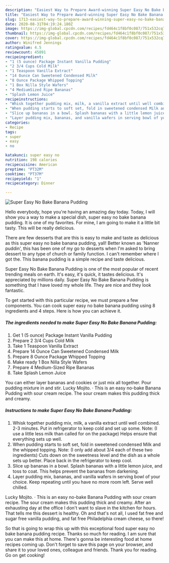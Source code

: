 ```yaml
---
description: "Easiest Way to Prepare Award-winning Super Easy No Bake Banana Pudding"
title: "Easiest Way to Prepare Award-winning Super Easy No Bake Banana Pudding"
slug: 1713-easiest-way-to-prepare-award-winning-super-easy-no-bake-banana-pudding
date: 2020-08-31T04:19:24.180Z
image: https://img-global.cpcdn.com/recipes/fd464c1f8bf0c087/751x532cq70/super-easy-no-bake-banana-pudding-recipe-main-photo.jpg
thumbnail: https://img-global.cpcdn.com/recipes/fd464c1f8bf0c087/751x532cq70/super-easy-no-bake-banana-pudding-recipe-main-photo.jpg
cover: https://img-global.cpcdn.com/recipes/fd464c1f8bf0c087/751x532cq70/super-easy-no-bake-banana-pudding-recipe-main-photo.jpg
author: Winifred Jennings
ratingvalue: 4.5
reviewcount: 45891
recipeingredient:
- "1 (5 ounce) Package Instant Vanilla Pudding"
- "2 3/4 Cups Cold Milk"
- "1 Teaspoon Vanilla Extract"
- "14 Ounce Can Sweetened Condensed Milk"
- "8 Ounce Package Whipped Topping"
- "1 Box Nilla Style Wafers"
- "4 MediumSized Ripe Bananas"
- "Splash Lemon Juice"
recipeinstructions:
- "Whisk together pudding mix, milk, a vanilla extract until well combined. 2-3 minutes. Put in refrigerator to keep cold and set up some. Note: (I use a little less milk than called for on the package) Helps ensure that everything sets up well."
- "When pudding starts to soft set, fold in sweetened condensed Milk and the whipped topping. Note: (I only add about 3/4 each of these two ingredients) Cuts down on the sweetness level and the dish as a whole sets up better. Place back in the refrigerator to keep cool."
- "Slice up bananas in a bowl. Splash bananas with a little lemon juice, and toss to coat. This helps prevent the bananas from darkening."
- "Layer pudding mix, bananas, and vanilla wafers in serving bowl of your choice. Keep repeating until you have no more room left. Serve well chilled."
categories:
- Recipe
tags:
- super
- easy
- no

katakunci: super easy no 
nutrition: 198 calories
recipecuisine: American
preptime: "PT32M"
cooktime: "PT37M"
recipeyield: "1"
recipecategory: Dinner

---
```



![Super Easy No Bake Banana Pudding](https://img-global.cpcdn.com/recipes/fd464c1f8bf0c087/751x532cq70/super-easy-no-bake-banana-pudding-recipe-main-photo.jpg)

Hello everybody, hope you're having an amazing day today. Today, I will show you a way to make a special dish, super easy no bake banana pudding. It is one of my favorites. For mine, I am going to make it a little bit tasty. This will be really delicious.

There are few desserts that are this is easy to make and taste as delicious as this super easy no bake banana pudding, yall! Better known as &#39;Nanner puddin&#39;, this has been one of my go to desserts when I&#39;m asked to bring dessert to any type of church or family function. I can&#39;t remember where I got the. This banana pudding is a simple recipe and taste delicious.

Super Easy No Bake Banana Pudding is one of the most popular of recent trending meals on earth. It's easy, it's quick, it tastes delicious. It's appreciated by millions daily. Super Easy No Bake Banana Pudding is something that I have loved my whole life. They are nice and they look fantastic.


To get started with this particular recipe, we must prepare a few components. You can cook super easy no bake banana pudding using 8 ingredients and 4 steps. Here is how you can achieve it.

<!--inarticleads1-->

##### The ingredients needed to make Super Easy No Bake Banana Pudding:

1. Get 1 (5 ounce) Package Instant Vanilla Pudding
1. Prepare 2 3/4 Cups Cold Milk
1. Take 1 Teaspoon Vanilla Extract
1. Prepare 14 Ounce Can Sweetened Condensed Milk
1. Prepare 8 Ounce Package Whipped Topping
1. Make ready 1 Box Nilla Style Wafers
1. Prepare 4 Medium-Sized Ripe Bananas
1. Take Splash Lemon Juice


You can either layer bananas and cookies or just mix all together. Pour pudding mixture in and stir. Lucky Mojito. · This is an easy no-bake Banana Pudding with sour cream recipe. The sour cream makes this pudding thick and creamy. 

<!--inarticleads2-->

##### Instructions to make Super Easy No Bake Banana Pudding:

1. Whisk together pudding mix, milk, a vanilla extract until well combined. 2-3 minutes. Put in refrigerator to keep cold and set up some. Note: (I use a little less milk than called for on the package) Helps ensure that everything sets up well.
1. When pudding starts to soft set, fold in sweetened condensed Milk and the whipped topping. Note: (I only add about 3/4 each of these two ingredients) Cuts down on the sweetness level and the dish as a whole sets up better. Place back in the refrigerator to keep cool.
1. Slice up bananas in a bowl. Splash bananas with a little lemon juice, and toss to coat. This helps prevent the bananas from darkening.
1. Layer pudding mix, bananas, and vanilla wafers in serving bowl of your choice. Keep repeating until you have no more room left. Serve well chilled.


Lucky Mojito. · This is an easy no-bake Banana Pudding with sour cream recipe. The sour cream makes this pudding thick and creamy. After an exhausting day at the office I don&#39;t want to slave in the kitchen for hours. That tells me this dessert is healthy. Oh and that&#39;s not all, I used fat free and sugar free vanilla pudding, and fat free Philadelphia cream cheese, so there! 

So that is going to wrap this up with this exceptional food super easy no bake banana pudding recipe. Thanks so much for reading. I am sure that you can make this at home. There's gonna be interesting food at home recipes coming up. Don't forget to save this page on your browser, and share it to your loved ones, colleague and friends. Thank you for reading. Go on get cooking!
